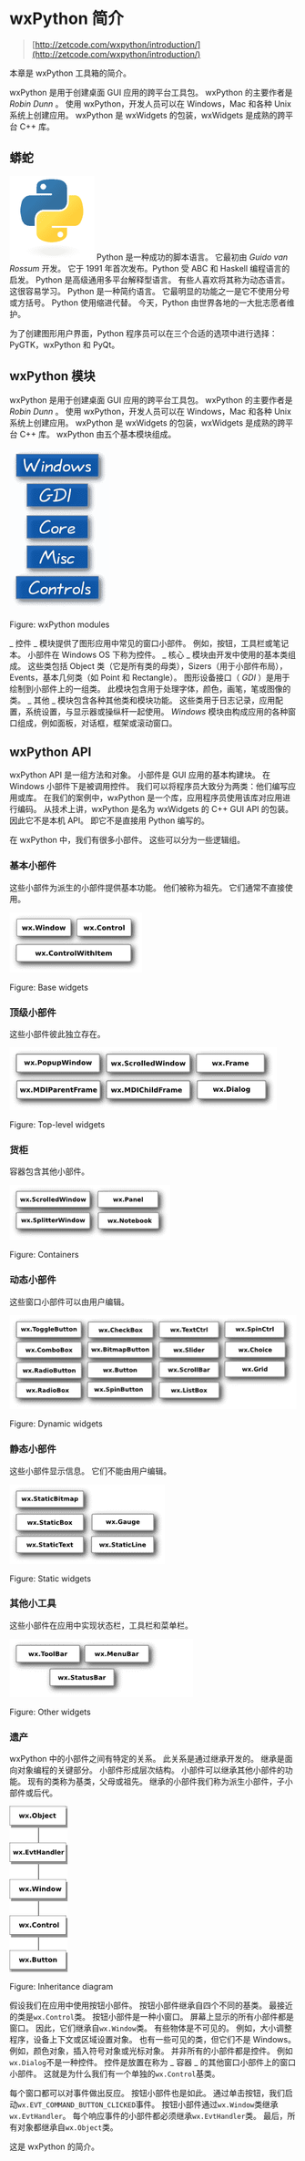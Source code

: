 # wxPython 简介

> [http://zetcode.com/wxpython/introduction/](http://zetcode.com/wxpython/introduction/)

本章是 wxPython 工具箱的简介。

wxPython 是用于创建桌面 GUI 应用的跨平台工具包。 wxPython 的主要作者是 _Robin Dunn_ 。 使用 wxPython，开发人员可以在 Windows，Mac 和各种 Unix 系统上创建应用。 wxPython 是 wxWidgets 的包装，wxWidgets 是成熟的跨平台 C++ 库。

## 蟒蛇

![Python logo](img/9397b09623aac989c81856c9622539a8.jpg) Python 是一种成功的脚本语言。 它最初由 _Guido van Rossum_ 开发。 它于 1991 年首次发布。Python 受 ABC 和 Haskell 编程语言的启发。 Python 是高级通用多平台解释型语言。 有些人喜欢将其称为动态语言。 这很容易学习。 Python 是一种简约语言。 它最明显的功能之一是它不使用分号或方括号。 Python 使用缩进代替。 今天，Python 由世界各地的一大批志愿者维护。

为了创建图形用户界面，Python 程序员可以在三个合适的选项中进行选择：PyGTK，wxPython 和 PyQt。

## wxPython 模块

wxPython 是用于创建桌面 GUI 应用的跨平台工具包。 wxPython 的主要作者是 _Robin Dunn_ 。 使用 wxPython，开发人员可以在 Windows，Mac 和各种 Unix 系统上创建应用。 wxPython 是 wxWidgets 的包装，wxWidgets 是成熟的跨平台 C++ 库。 wxPython 由五个基本模块组成。

![wxPython modules](img/81f5de3ecbe08da10dd608a300c257bc.jpg)

Figure: wxPython modules

_ 控件 _ 模块提供了图形应用中常见的窗口小部件。 例如，按钮，工具栏或笔记本。 小部件在 Windows OS 下称为控件。 _ 核心 _ 模块由开发中使用的基本类组成。 这些类包括 Object 类（它是所有类的母类），Sizers（用于小部件布局），Events，基本几何类（如 Point 和 Rectangle）。 图形设备接口（ _GDI_ ）是用于绘制到小部件上的一组类。 此模块包含用于处理字体，颜色，画笔，笔或图像的类。 _ 其他 _ 模块包含各种其他类和模块功能。 这些类用于日志记录，应用配置，系统设置，与显示器或操纵杆一起使用。 _Windows_ 模块由构成应用的各种窗口组成，例如面板，对话框，框架或滚动窗口。

## wxPython API

wxPython API 是一组方法和对象。 小部件是 GUI 应用的基本构建块。 在 Windows 小部件下是被调用控件。 我们可以将程序员大致分为两类：他们编写应用或库。 在我们的案例中，wxPython 是一个库，应用程序员使用该库对应用进行编码。 从技术上讲，wxPython 是名为 wxWidgets 的 C++  GUI API 的包装。 因此它不是本机 API。 即它不是直接用 Python 编写的。

在 wxPython 中，我们有很多小部件。 这些可以分为一些逻辑组。

### 基本小部件

这些小部件为派生的小部件提供基本功能。 他们被称为祖先。 它们通常不直接使用。

![Base widgets](img/41c667ab856d1d0d72198401ca2cdbbd.jpg)

Figure: Base widgets

### 顶级小部件

这些小部件彼此独立存在。

![Top-level widgets](img/5f2281cb0bf36206a2d27eb214b07722.jpg)

Figure: Top-level widgets

### 货柜

容器包含其他小部件。

![Containters](img/57d5acf56f13b676297a67b1020ec513.jpg)

Figure: Containers

### 动态小部件

这些窗口小部件可以由用户编辑。

![Dynamic widgets](img/a6c2281fb9e5683b97919533b499a9ab.jpg)

Figure: Dynamic widgets

### 静态小部件

这些小部件显示信息。 它们不能由用户编辑。

![Static widgets](img/9bbd96a777e896e5ca598e4481f38a58.jpg)

Figure: Static widgets

### 其他小工具

这些小部件在应用中实现状态栏，工具栏和菜单栏。

![Other widgets](img/6067af236473313a7c7ab3ee8e047001.jpg)

Figure: Other widgets

### 遗产

wxPython 中的小部件之间有特定的关系。 此关系是通过继承开发的。 继承是面向对象编程的关键部分。 小部件形成层次结构。 小部件可以继承其他小部件的功能。 现有的类称为基类，父母或祖先。 继承的小部件我们称为派生小部件，子小部件或后代。

![Inheritance diagram](img/582a6d80f78f4af134c37c1d679fe86c.jpg)

Figure: Inheritance diagram

假设我们在应用中使用按钮小部件。 按钮小部件继承自四个不同的基类。 最接近的类是`wx.Control`类。 按钮小部件是一种小窗口。 屏幕上显示的所有小部件都是窗口。 因此，它们继承自`wx.Window`类。 有些物体是不可见的。 例如，大小调整程序，设备上下文或区域设置对象。 也有一些可见的类，但它们不是 Windows。 例如，颜色对象，插入符号对象或光标对象。 并非所有的小部件都是控件。 例如`wx.Dialog`不是一种控件。 控件是放置在称为 _ 容器 _ 的其他窗口小部件上的窗口小部件。 这就是为什么我们有一个单独的`wx.Control`基类。

每个窗口都可以对事件做出反应。 按钮小部件也是如此。 通过单击按钮，我们启动`wx.EVT_COMMAND_BUTTON_CLICKED`事件。 按钮小部件通过`wx.Window`类继承`wx.EvtHandler`。 每个响应事件的小部件都必须继承`wx.EvtHandler`类。 最后，所有对象都继承自`wx.Object`类。

这是 wxPython 的简介。